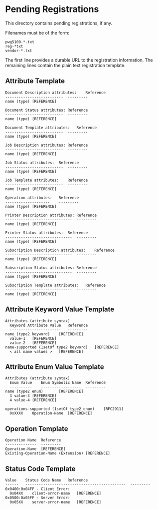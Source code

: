 # Pending Registrations

This directory contains pending registrations, if any.

Filenames must be of the form:

    pwg5100.*.txt
    reg-*txt
    vendor-*.txt

The first line provides a durable URL to the registration information.  The
remaining lines contain the plain text registration template.

## Attribute Template

    Document Description attributes:	Reference
    --------------------------	---------
    name (type)	[REFERENCE]

    Document Status attributes:	Reference
    --------------------------	---------
    name (type)	[REFERENCE]

    Document Template attributes:	Reference
    --------------------------	---------
    name (type)	[REFERENCE]

    Job Description attributes:	Reference
    --------------------------	---------
    name (type)	[REFERENCE]

    Job Status attributes:	Reference
    --------------------------	---------
    name (type)	[REFERENCE]

    Job Template attributes:	Reference
    --------------------------	---------
    name (type)	[REFERENCE]

    Operation attributes:	Reference
    --------------------	---------
    name (type)	[REFERENCE]

    Printer Description attributes:	Reference
    ------------------------------	---------
    name (type)	[REFERENCE]

    Printer Status attributes:	Reference
    ------------------------------	---------
    name (type)	[REFERENCE]

    Subscription Description attributes:	Reference
    ------------------------------	---------
    name (type)	[REFERENCE]

    Subscription Status attributes:	Reference
    ------------------------------	---------
    name (type)	[REFERENCE]

    Subscription Template attributes:	Reference
    ------------------------------	---------
    name (type)	[REFERENCE]


## Attribute Keyword Value Template

    Attributes (attribute syntax)
      Keyword Attribute Value	Reference
      -----------------------	---------
    name (type2 keyword)	[REFERENCE]
      value-1	[REFERENCE]
      value-2	[REFERENCE]
    name-supported (1setOf type2 keyword)	[REFERENCE]
      < all name values >	[REFERENCE]


## Attribute Enum Value Template

    Attributes (attribute syntax)
      Enum Value	Enum Symbolic Name	Reference
      ----------	------------------	---------
    name (type2 enum)		[REFERENCE]
      3	value-3	[REFERENCE]
      4	value-4	[REFERENCE]

    operations-supported (1setOf type2 enum)	[RFC2911]
      0xXXXX	Operation-Name	[REFERENCE]


## Operation Template

    Operation Name	Reference
    --------------	---------
    Operation-Name	[REFERENCE]
    Existing-Operation-Name (Extension)	[REFERENCE]


## Status Code Template

    Value    Status Code Name	Reference
    ------   ---------------------------------------------	---------
    0x0400:0x04FF - Client Error:
      0x04XX	client-error-name	[REFERENCE]
    0x0500:0x05FF - Server Error:
      0x05XX	server-error-name	[REFERENCE]

